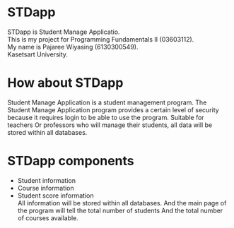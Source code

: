 # STDapp

STDapp is Student Manage Applicatio.		
This is my project for Programming Fundamentals II (03603112).		
My name is Pajaree Wiyasing (6130300549).		
Kasetsart University.		

# How about STDapp

Student Manage Application is a student management program. The Student Manage Application program provides a certain level of security because it requires login to be able to use the program. Suitable for teachers Or professors who will manage their students, all data will be stored within all databases.

# STDapp components

* Student information
* Course information
* Student score information  
All information will be stored within all databases. And the main page of the program will tell the total number of students And the total number of courses available.
